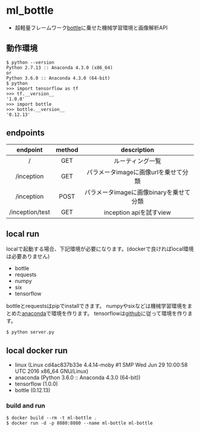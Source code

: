 # ml_bottle

- 超軽量フレームワーク[bottle](http://bottlepy.org/docs/dev/index.html)に乗せた機械学習環境と画像解析API

## 動作環境

```
$ python --version
Python 2.7.13 :: Anaconda 4.3.0 (x86_64)
or
Python 3.6.0 :: Anaconda 4.3.0 (64-bit)
$ python
>>> import tensorflow as tf
>>> tf.__version__
'1.0.0'
>>> import bottle
>>> bottle.__version__
'0.12.13'
```

## endpoints

|endpoint|method|description|
|:-:|:-:|:-:|
|/|GET|ルーティング一覧|
|/inception|GET|パラメータimageに画像urlを乗せて分類|
|/inception|POST|パラメータimageに画像binaryを乗せて分類|
|/inception/test|GET|inception apiを試すview|

## local run

localで起動する場合、下記環境が必要になります。(dockerで良ければlocal環境は必要ありません)

- bottle
- requests
- numpy
- six
- tensorflow

bottleとrequestsはpipでinstallできます。
numpyやsixなどは機械学習環境をまとめた[anaconda](https://www.continuum.io/downloads)で環境を作ります。
tensorflowは[github](https://github.com/tensorflow/tensorflow)に従って環境を作ります。

```
$ python server.py
```

## local docker run

- linux (Linux cd4ac837b33e 4.4.14-moby #1 SMP Wed Jun 29 10:00:58 UTC 2016 x86_64 GNU/Linux)
- anaconda (Python 3.6.0 :: Anaconda 4.3.0 (64-bit))
- tensorflow (1.0.0)
- bottle (0.12.13)

### build and run

```
$ docker build --rm -t ml-bottle .
$ docker run -d -p 8080:8080 --name ml-bottle ml-bottle
```
